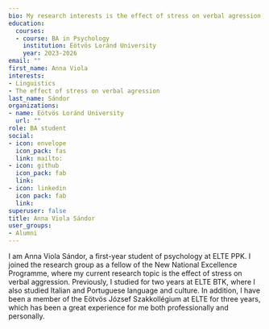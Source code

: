 ```yaml
---
bio: My research interests is the effect of stress on verbal agression.
education:
  courses:
  - course: BA in Psychology
    institution: Eötvös Loránd University
    year: 2023-2026
email: ""
first_name: Anna Viola
interests:
- Linguistics
- The effect of stress on verbal agression
last_name: Sándor
organizations:
- name: Eötvös Loránd University
  url: ""
role: BA student
social:
- icon: envelope
  icon_pack: fas
  link: mailto:
- icon: github
  icon_pack: fab
  link: 
- icon: linkedin
  icon pack: fab
  link: 
superuser: false
title: Anna Viola Sándor
user_groups:
- Alumni
---
```


I am Anna Viola Sándor, a first-year student of psychology at ELTE PPK. I joined the research group as a fellow of the New National Excellence Programme, where my current research topic is the effect of stress on verbal aggression. Previously, I studied for two years at ELTE BTK, where I also studied Italian and Portuguese language and culture. In addition, I have been a member of the Eötvös József Szakkollégium at ELTE for three years, which has been a great experience for me both professionally and personally.